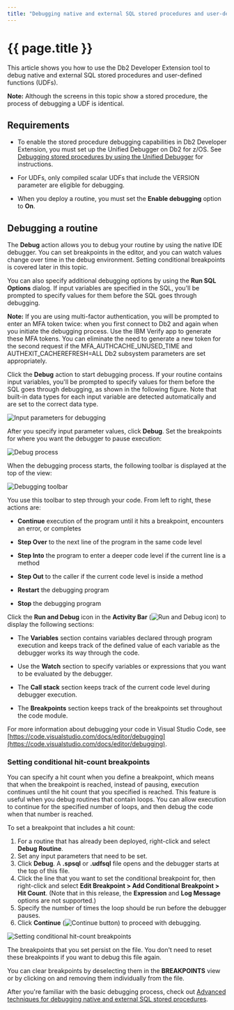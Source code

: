 ```yaml
---
title: "Debugging native and external SQL stored procedures and user-defined functions"
---
```


# {{ page.title }}

This article shows you how to use the Db2 Developer Extension tool to debug native and external SQL stored procedures and user-defined functions (UDFs). 

**Note:** Although the screens in this topic show a stored procedure, the process of debugging a UDF is identical.

## Requirements

- To enable the stored procedure debugging capabilities in Db2 Developer Extension, you must set up the Unified Debugger on Db2 for z/OS.  See [Debugging stored procedures by using the Unified Debugger](https://www.ibm.com/docs/en/db2-for-zos/13?topic=procedures-debugging-stored-by-using-unified-debugger) for instructions.

- For UDFs, only compiled scalar UDFs that include the VERSION parameter are eligible for debugging.

- When you deploy a routine, you must set the **Enable debugging** option to **On**.

## Debugging a routine

The **Debug** action allows you to debug your routine by using the native IDE debugger. You can set breakpoints in the editor, and you can watch values change over time in the debug environment. Setting conditional breakpoints is covered later in this topic.

You can also specify additional debugging options by using the **Run SQL Options** dialog. If input variables are specified in the SQL, you'll be prompted to specify values for them before the SQL goes through debugging.

**Note:** If you are using multi-factor authentication, you will be prompted to enter an MFA token twice: when you first connect to Db2 and again when you initiate the debugging process. Use the IBM Verify app to generate these MFA tokens. You can eliminate the need to generate a new token for the second request if the MFA_AUTHCACHE_UNUSED_TIME and AUTHEXIT_CACHEREFRESH=ALL Db2 subsystem parameters are set appropriately.

Click the **Debug** action to start debugging process. If your routine contains input variables, you'll be prompted to specify values for them before the SQL goes through debugging, as shown in the following figure. Note that built-in data types for each input variable are detected automatically and are set to the correct data type.

![Input parameters for debugging]({{site.baseurl}}/assets/images/nsp-basics-debug-parameters.png)

After you specify input parameter values, click **Debug**. Set the breakpoints for where you want the debugger to pause execution:

![Debug process]({{site.baseurl}}/assets/images/nsp-basics-debug-process.png)

When the debugging process starts, the following toolbar is displayed at the top of the view:

![Debugging toolbar]({{site.baseurl}}/assets/images/nsp-basics-debug-toolbar.png)

You use this toolbar to step through your code. From left to right, these actions are:

- **Continue** execution of the program until it hits a breakpoint, encounters an error, or completes

- **Step Over** to the next line of the program in the same code level

- **Step Into** the program to enter a deeper code level if the current line is a method

- **Step Out** to the caller if the current code level is inside a method

- **Restart** the debugging program

- **Stop** the debugging program

Click the **Run and Debug** icon in the **Activity Bar** (![Run and Debug icon]({{site.baseurl}}/assets/images/nsp-basics-run-and-debug-icon.png)) to display the following sections:

- The **Variables** section contains variables declared through program execution and keeps track of the defined value of each variable as the debugger works its way through the code.

- Use the **Watch** section to specify variables or expressions that you want to be evaluated by the debugger.

- The **Call stack** section keeps track of the current code level during debugger execution.

- The **Breakpoints** section keeps track of the breakpoints set throughout the code module.

For more information about debugging your code in Visual Studio Code, see [https://code.visualstudio.com/docs/editor/debugging](https://code.visualstudio.com/docs/editor/debugging).

### Setting conditional hit-count breakpoints

You can specify a hit count when you define a breakpoint, which means that when the breakpoint is reached, instead of pausing, execution continues until the hit count that you specified is reached. This feature is useful when you debug routines that contain loops. You can allow execution to continue for the specified number of loops, and then debug the code when that number is reached.

To set a breakpoint that includes a hit count:

1. For a routine that has already been deployed, right-click and select **Debug Routine**.
2. Set any input parameters that need to be set.
3. Click **Debug**. A **.spsql** or **.udfsql** file opens and the debugger starts at the top of this file.
4. Click the line that you want to set the conditional breakpoint for, then right-click and select **Edit Breakpoint > Add Conditional Breakpoint > Hit Count**. (Note that in this release, the **Expression** and **Log Message** options are not supported.)
5. Specify the number of times the loop should be run before the debugger pauses.
6. Click **Continue** (![Continue button]({{site.baseurl}}/assets/images/nsp-basics-continue-button.png)) to proceed with debugging.

![Setting conditional hit-count breakpoints]({{site.baseurl}}/assets/images/nsp-basics-debug-hit-count.gif)

The breakpoints that you set persist on the file. You don't need to reset these breakpoints if you want to debug this file again.

You can clear breakpoints by deselecting them in the **BREAKPOINTS** view or by clicking on and removing them individually from the file.

After you're familiar with the basic debugging process, check out [Advanced techniques for debugging native and external SQL stored procedures]({{site.baseurl}}/docs/working-with-stored-procedures/debugging-stored-procedures-advanced.html).
